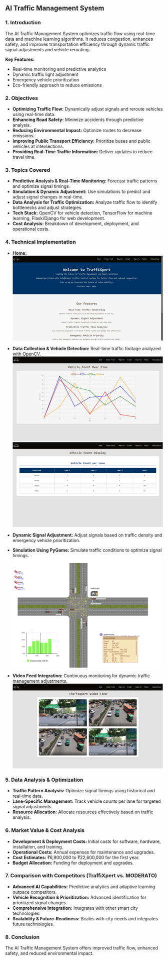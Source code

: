 

## AI Traffic Management System

### 1. Introduction
The AI Traffic Management System optimizes traffic flow using real-time data and machine learning algorithms. It reduces congestion, enhances safety, and improves transportation efficiency through dynamic traffic signal adjustments and vehicle rerouting.

**Key Features:**
- Real-time monitoring and predictive analytics
- Dynamic traffic light adjustment
- Emergency vehicle prioritization
- Eco-friendly approach to reduce emissions

### 2. Objectives
- **Optimizing Traffic Flow:** Dynamically adjust signals and reroute vehicles using real-time data.
- **Enhancing Road Safety:** Minimize accidents through predictive analysis.
- **Reducing Environmental Impact:** Optimize routes to decrease emissions.
- **Improving Public Transport Efficiency:** Prioritize buses and public vehicles at intersections.
- **Providing Real-Time Traffic Information:** Deliver updates to reduce travel time.

### 3. Topics Covered
- **Predictive Analysis & Real-Time Monitoring:** Forecast traffic patterns and optimize signal timings.
- **Simulation & Dynamic Adjustment:** Use simulations to predict and adjust signal changes in real-time.
- **Data Analysis for Traffic Optimization:** Analyze traffic flow to identify bottlenecks and adjust strategies.
- **Tech Stack:** OpenCV for vehicle detection, TensorFlow for machine learning, Flask/Django for web development.
- **Cost Analysis:** Breakdown of development, deployment, and operational costs.

### 4. Technical Implementation
- **Home:**
  ![Project Screenshot](images/index.jpg)
- **Data Collection & Vehicle Detection:** Real-time traffic footage analyzed with OpenCV.
   ![Project Screenshot](images/data.jpg)
   ![Project Screenshot](images/count.jpg)
- **Dynamic Signal Adjustment:** Adjust signals based on traffic density and emergency vehicle prioritization.
  
- **Simulation Using PyGame:** Simulate traffic conditions to optimize signal timings.
  ![Project Screenshot](images/simulation.jpg.png)

- **Video Feed Integration:** Continuous monitoring for dynamic traffic management adjustments.
  ![Project Screenshot](images/feed.jpg)

### 5. Data Analysis & Optimization
- **Traffic Pattern Analysis:** Optimize signal timings using historical and real-time data.
- **Lane-Specific Management:** Track vehicle counts per lane for targeted signal adjustments.
- **Resource Allocation:** Allocate resources effectively based on traffic analysis.

### 6. Market Value & Cost Analysis
- **Development & Deployment Costs:** Initial costs for software, hardware, installation, and training.
- **Operational Costs:** Annual expenses for maintenance and upgrades.
- **Cost Estimates:** ₹6,900,000 to ₹22,600,000 for the first year.
- **Budget Allocation:** Funding for deployment and upgrades.

### 7. Comparison with Competitors (TraffiXpert vs. MODERATO)
- **Advanced AI Capabilities:** Predictive analytics and adaptive learning outpace competitors.
- **Vehicle Recognition & Prioritization:** Advanced identification for prioritized signal changes.
- **Comprehensive Integration:** Integrates with other smart city technologies.
- **Scalability & Future-Readiness:** Scales with city needs and integrates future technologies.

### 8. Conclusion
The AI Traffic Management System offers improved traffic flow, enhanced safety, and reduced environmental impact.
